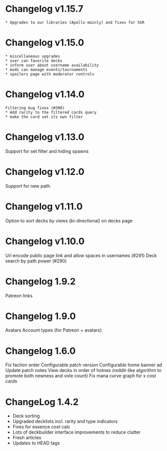 # Changelog v1.15.7

    * Upgrades to our libraries (Apollo mainly) and fixes for SSR

# Changelog v1.15.0

    * miscellaneous upgrades
    * user can favorite decks
    * inform user about username availability
    * mods can manage events/tournaments
    * spoilers page with moderator controls

# Changelog v1.14.0

    Filtering bug fixes (#300)
    * Add rarity to the filtered cards query
    * make the card set its own filter

# Changelog v1.13.0

Support for set filter and hiding spawns

# Changelog v1.12.0

Support for new path

# Changelog v1.11.0

Option to sort decks by views (bi-directional) on decks page

# Changelog v1.10.0

Url encode public page link and allow spaces in usernames (#291)
Deck search by path power (#290)

# Changelog 1.9.2

Patreon links

# Changelog 1.9.0

Avatars
Account types (for Patreon + avatars)

# Changelog 1.6.0

Fix faction order
Configurable patch version
Configurable home banner ad
Update patch notes
View decks in order of hotnes (reddit-like algorithm to promote both newness and vote count)
Fix mana curve graph for x cost cards

# ChangeLog 1.4.2

- Deck sorting
- Upgraded decklists incl. rarity and type indicators
- Fixes for essence cost calc
- Lots of deckbuilder interface improvements to reduce clutter
- Fresh articles
- Updates to HEAD tags
